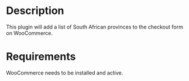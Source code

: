 Description
===========
This plugin will add a list of South African provinces to the checkout form on WooCommerce.

Requirements
============
WooCommerce needs to be installed and active.